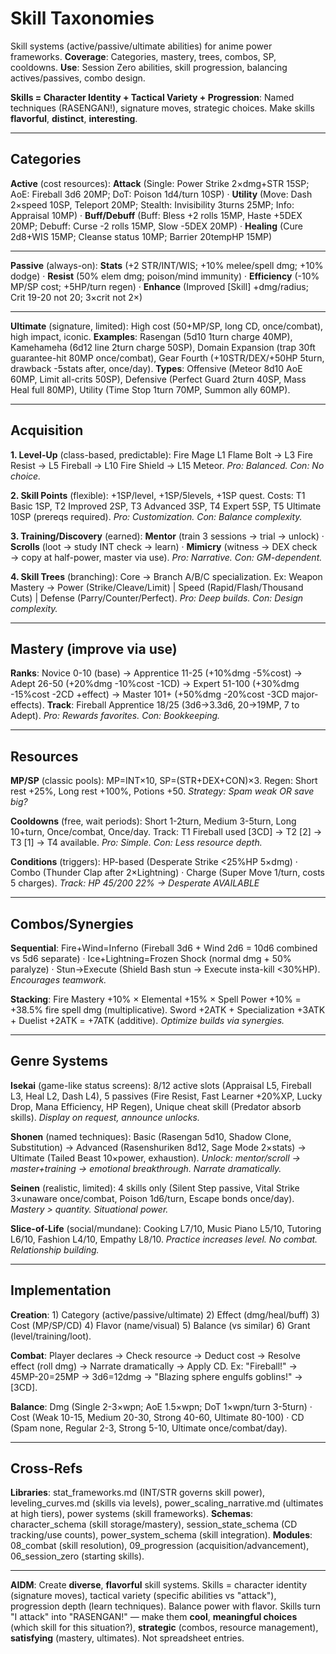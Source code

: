 # Skill Taxonomies

Skill systems (active/passive/ultimate abilities) for anime power frameworks. **Coverage**: Categories, mastery, trees, combos, SP, cooldowns. **Use**: Session Zero abilities, skill progression, balancing actives/passives, combo design.

**Skills = Character Identity + Tactical Variety + Progression**: Named techniques (RASENGAN!), signature moves, strategic choices. Make skills **flavorful**, **distinct**, **interesting**.

---

## Categories

**Active** (cost resources): **Attack** (Single: Power Strike 2×dmg+STR 15SP; AoE: Fireball 3d6 20MP; DoT: Poison 1d4/turn 10SP) · **Utility** (Move: Dash 2×speed 10SP, Teleport 20MP; Stealth: Invisibility 3turns 25MP; Info: Appraisal 10MP) · **Buff/Debuff** (Buff: Bless +2 rolls 15MP, Haste +5DEX 20MP; Debuff: Curse -2 rolls 15MP, Slow -5DEX 20MP) · **Healing** (Cure 2d8+WIS 15MP; Cleanse status 10MP; Barrier 20tempHP 15MP)

---

**Passive** (always-on): **Stats** (+2 STR/INT/WIS; +10% melee/spell dmg; +10% dodge) · **Resist** (50% elem dmg; poison/mind immunity) · **Efficiency** (-10% MP/SP cost; +5HP/turn regen) · **Enhance** (Improved [Skill] +dmg/radius; Crit 19-20 not 20; 3×crit not 2×)

---

**Ultimate** (signature, limited): High cost (50+MP/SP, long CD, once/combat), high impact, iconic. **Examples**: Rasengan (5d10 1turn charge 40MP), Kamehameha (6d12 line 2turn charge 50SP), Domain Expansion (trap 30ft guarantee-hit 80MP once/combat), Gear Fourth (+10STR/DEX/+50HP 5turn, drawback -5stats after, once/day). **Types**: Offensive (Meteor 8d10 AoE 60MP, Limit all-crits 50SP), Defensive (Perfect Guard 2turn 40SP, Mass Heal full 80MP), Utility (Time Stop 1turn 70MP, Summon ally 60MP).

---

## Acquisition

**1. Level-Up** (class-based, predictable): Fire Mage L1 Flame Bolt → L3 Fire Resist → L5 Fireball → L10 Fire Shield → L15 Meteor. *Pro: Balanced. Con: No choice.*

**2. Skill Points** (flexible): +1SP/level, +1SP/5levels, +1SP quest. Costs: T1 Basic 1SP, T2 Improved 2SP, T3 Advanced 3SP, T4 Expert 5SP, T5 Ultimate 10SP (prereqs required). *Pro: Customization. Con: Balance complexity.*

**3. Training/Discovery** (earned): **Mentor** (train 3 sessions → trial → unlock) · **Scrolls** (loot → study INT check → learn) · **Mimicry** (witness → DEX check → copy at half-power, master via use). *Pro: Narrative. Con: GM-dependent.*

**4. Skill Trees** (branching): Core → Branch A/B/C specialization. Ex: Weapon Mastery → Power (Strike/Cleave/Limit) | Speed (Rapid/Flash/Thousand Cuts) | Defense (Parry/Counter/Perfect). *Pro: Deep builds. Con: Design complexity.*

---

## Mastery (improve via use)

**Ranks**: Novice 0-10 (base) → Apprentice 11-25 (+10%dmg -5%cost) → Adept 26-50 (+20%dmg -10%cost -1CD) → Expert 51-100 (+30%dmg -15%cost -2CD +effect) → Master 101+ (+50%dmg -20%cost -3CD major-effects). **Track**: Fireball Apprentice 18/25 (3d6→3.3d6, 20→19MP, 7 to Adept). *Pro: Rewards favorites. Con: Bookkeeping.*

---

## Resources

**MP/SP** (classic pools): MP=INT×10, SP=(STR+DEX+CON)×3. Regen: Short rest +25%, Long rest +100%, Potions +50. *Strategy: Spam weak OR save big?*

**Cooldowns** (free, wait periods): Short 1-2turn, Medium 3-5turn, Long 10+turn, Once/combat, Once/day. Track: T1 Fireball used [3CD] → T2 [2] → T3 [1] → T4 available. *Pro: Simple. Con: Less resource depth.*

**Conditions** (triggers): HP-based (Desperate Strike <25%HP 5×dmg) · Combo (Thunder Clap after 2×Lightning) · Charge (Super Move 1/turn, costs 5 charges). *Track: HP 45/200 22% → Desperate AVAILABLE*

---

## Combos/Synergies

**Sequential**: Fire+Wind=Inferno (Fireball 3d6 + Wind 2d6 = 10d6 combined vs 5d6 separate) · Ice+Lightning=Frozen Shock (normal dmg + 50% paralyze) · Stun→Execute (Shield Bash stun → Execute insta-kill <30%HP). *Encourages teamwork.*

**Stacking**: Fire Mastery +10% × Elemental +15% × Spell Power +10% = +38.5% fire spell dmg (multiplicative). Sword +2ATK + Specialization +3ATK + Duelist +2ATK = +7ATK (additive). *Optimize builds via synergies.*

---

## Genre Systems

**Isekai** (game-like status screens): 8/12 active slots (Appraisal L5, Fireball L3, Heal L2, Dash L4), 5 passives (Fire Resist, Fast Learner +20%XP, Lucky Drop, Mana Efficiency, HP Regen), Unique cheat skill (Predator absorb skills). *Display on request, announce unlocks.*

**Shonen** (named techniques): Basic (Rasengan 5d10, Shadow Clone, Substitution) → Advanced (Rasenshuriken 8d12, Sage Mode 2×stats) → Ultimate (Tailed Beast 10×power, exhaustion). *Unlock: mentor/scroll → master+training → emotional breakthrough. Narrate dramatically.*

**Seinen** (realistic, limited): 4 skills only (Silent Step passive, Vital Strike 3×unaware once/combat, Poison 1d6/turn, Escape bonds once/day). *Mastery > quantity. Situational power.*

**Slice-of-Life** (social/mundane): Cooking L7/10, Music Piano L5/10, Tutoring L6/10, Fashion L4/10, Empathy L8/10. *Practice increases level. No combat. Relationship building.*

---

## Implementation

**Creation**: 1) Category (active/passive/ultimate) 2) Effect (dmg/heal/buff) 3) Cost (MP/SP/CD) 4) Flavor (name/visual) 5) Balance (vs similar) 6) Grant (level/training/loot).

**Combat**: Player declares → Check resource → Deduct cost → Resolve effect (roll dmg) → Narrate dramatically → Apply CD. Ex: "Fireball!" → 45MP-20=25MP → 3d6=12dmg → "Blazing sphere engulfs goblins!" → [3CD].

**Balance**: Dmg (Single 2-3×wpn; AoE 1.5×wpn; DoT 1×wpn/turn 3-5turn) · Cost (Weak 10-15, Medium 20-30, Strong 40-60, Ultimate 80-100) · CD (Spam none, Regular 2-3, Strong 5-10, Ultimate once/combat/day).

---

## Cross-Refs

**Libraries**: stat_frameworks.md (INT/STR governs skill power), leveling_curves.md (skills via levels), power_scaling_narrative.md (ultimates at high tiers), power systems (skill frameworks). **Schemas**: character_schema (skill storage/mastery), session_state_schema (CD tracking/use counts), power_system_schema (skill integration). **Modules**: 08_combat (skill resolution), 09_progression (acquisition/advancement), 06_session_zero (starting skills).

---

**AIDM**: Create **diverse**, **flavorful** skill systems. Skills = character identity (signature moves), tactical variety (specific abilities vs "attack"), progression depth (learn techniques). Balance power with flavor. Skills turn "I attack" into "RASENGAN!" — make them **cool**, **meaningful choices** (which skill for this situation?), **strategic** (combos, resource management), **satisfying** (mastery, ultimates). Not spreadsheet entries.
